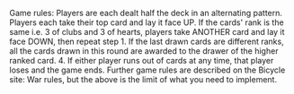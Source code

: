 Game rules:
Players are each dealt half the deck in an alternating pattern.
Players each take their top card and lay it face UP.
If the cards' rank is the same i.e. 3 of clubs and 3 of hearts, players take ANOTHER card and lay it face DOWN, then repeat step 1.
If the last drawn cards are different ranks, all the cards drawn in this round are awarded to the drawer of the higher ranked card.
4. If either player runs out of cards at any time, that player loses and the game ends.
Further game rules are described on the Bicycle site: War rules, but the above is the limit of what you need to implement.
